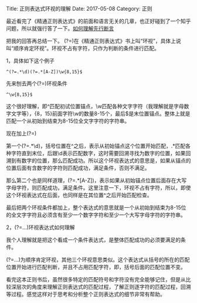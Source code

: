 Title: 正则表达式环视的理解
Date: 2017-05-08
Category: 正则

最近看完了《精通正则表达式》的前面和语言无关的几章，也正好碰到了一个知乎问题，所以就强行答了一下。[如何理解先行断言](https://www.zhihu.com/question/59126490/answer/165253638)

把我的回答再总结一下。
(?=)在《精通正则表达式》书上叫“环视”，具体上说叫“顺序肯定环视”。环视不占有字符，只作为判断的条件进行匹配。

1，具体如下这个例子
```regex
^(?=.*\d)(?=.*[A-Z])\w{8,15}$
```
先来刨去两个(?=)环视条件
```regex
^\w{8,15}$
```
这个很好理解，即^匹配初试位置锚点，\w匹配各种文字字符（我理解就是字母数字文字等），{8，15}前面字符\w的数量8-15个，最后$是末位置锚点。整体上就是匹配一个从初始到结束为8-15位全文字字符的字符串。

现在加上(?=)

第一个(?=.*\d)，括号位置在^之后，表示从初始锚点这个位置开始匹配，.*匹配各种字符直到末位，后跟\d表示匹配数字，这时需要回溯寻找为数字的位置，如果回溯到有数字的位置，那么匹配成功。所以这个环视表达式的意思是，如果从锚点的位置后面有含数字的字符则匹配成功，满足条件，否则不满足。

那么第二个也是同样道理，(?=.*[A-Z])，表示如果从初始锚点位置后面存在大写字母字符，则匹配成功，满足条件。这里注意一下，环视不占有字符，所以，即使这个环视表达式在后面，也同样是在其位置^之后开始匹配检查。

最后把两个环视条件都加上，整个表达式的意思就是一个从初始到结束为8-15位的全文字字符且必须含有至少一个数字字符和至少一个大写字母字符的字符串。

2，(?=...)环视表达式如何理解

我个人理解就是把这个看成一个条件表达式，是整体匹配成功的必须要满足的条件。

(?=...)为顺序肯定环视，其他三个环视意思类似。这个表达式从括号的所在的匹配位置开始进行匹配判断，并且不占用匹配字符，即，括号后面的匹配位置不变。

看完这本正则书后，虽然很多特定的匹配符号和字符没有完全能够记住，但是从比较深层次的角度来理解正则表达式的匹配过程，了解正则逐字符的匹配过程，回溯等过程。感觉这样对于思考和分析整个正则表达式的细节非常有帮助。

